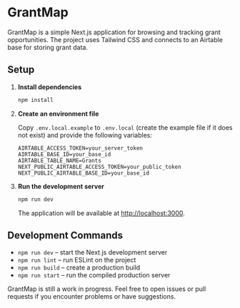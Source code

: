 # GrantMap

GrantMap is a simple Next.js application for browsing and tracking grant opportunities. The project uses Tailwind CSS and connects to an Airtable base for storing grant data.

## Setup

1. **Install dependencies**

   ```bash
   npm install
   ```

2. **Create an environment file**

   Copy `.env.local.example` to `.env.local` (create the example file if it does not exist) and provide the following variables:

   ```env
   AIRTABLE_ACCESS_TOKEN=your_server_token
   AIRTABLE_BASE_ID=your_base_id
   AIRTABLE_TABLE_NAME=Grants
   NEXT_PUBLIC_AIRTABLE_ACCESS_TOKEN=your_public_token
   NEXT_PUBLIC_AIRTABLE_BASE_ID=your_base_id
   ```

3. **Run the development server**

   ```bash
   npm run dev
   ```

   The application will be available at [http://localhost:3000](http://localhost:3000).

## Development Commands

- `npm run dev` – start the Next.js development server
- `npm run lint` – run ESLint on the project
- `npm run build` – create a production build
- `npm run start` – run the compiled production server

GrantMap is still a work in progress. Feel free to open issues or pull requests if you encounter problems or have suggestions.
